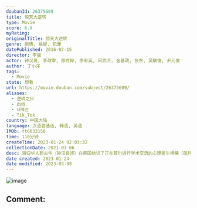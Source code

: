 ```yaml
---
doubanId: 26375609
title: 惊天大逆转
type: Movie
score: 6.9
myRating: 
originalTitle: 惊天大逆转
genre: 剧情, 悬疑, 犯罪
datePublished: 2016-07-15
director: 李骏
actor: 钟汉良, 李政宰, 郎月婷, 李彩英, 闵武济, 金基政, 张东, 吴敏俊, 尹元俊
author: 丁小洋
tags:
  - Movie
state: 想看
url: https://movie.douban.com/subject/26375609/
aliases:
  - 逆转之日
  - 出线
  - 대역전
  - Tik_Tok
country: 中国大陆
language: 汉语普通话, 韩语, 英语
IMDb: tt6033150
time: 110分钟
createTime: 2023-01-24 02:03:32
collectionDate: 2021-01-06
desc: 海归华人郭志华（钟汉良饰）在韩国结识了正在首尔进行学术交流的心理医生杨曦（郎月婷饰），便委托她为烧伤毁容的哥哥郭志达进行创后心理诊疗辅导。于此同时，首尔正在进行着一场激烈的中韩足球对抗赛，决战之际...
date created: 2023-01-24
date modified: 2023-03-08
---
```


![image](p2363070684.jpg)

Comment:
---
